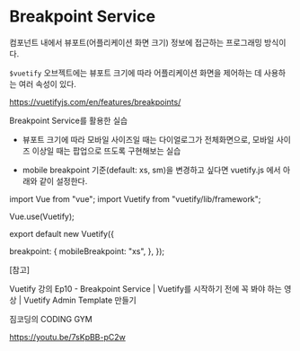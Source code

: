 # Breakpoint Service
컴포넌트 내에서 뷰포트(어플리케이션 화면 크기) 정보에 접근하는 프로그래밍 방식이다.

`$vuetify` 오브젝트에는 뷰포트 크기에 따라 어플리케이션 화면을 제어하는 데 사용하는 여러 속성이 있다.

https://vuetifyjs.com/en/features/breakpoints/

<!-- Vue Component -->
<!-- breakpoint 마다 v-card의 height를 변경하는 예시 --> 
<template>
  <v-card :height="height">
    ...
  </v-card>
</template>

<script>
  export default {
    computed: {
      height () {
        switch (this.$vuetify.breakpoint.name) {
          case 'xs': return 220
          case 'sm': return 400
          case 'md': return 500
          case 'lg': return 600
          case 'xl': return 800
        }
      },
    },
  }
</script>


Breakpoint Service를 활용한 실습 
- 뷰포트 크기에 따라 모바일 사이즈일 때는 다이얼로그가 전체화면으로, 모바일 사이즈 이상일 때는 팝업으로 뜨도록 구현해보는 실습

<!-- Vue Component -->
<template>
  <v-container>
    <v-card>
      <v-card-title>
        $vuetify.breakpoint.mobile: {{ $vuetify.breakpoint.mobile }} <!-- 현재 뷰포트 크기가 mobileBreakpoint 기준에 따라 true/false로 나타남 -->
        {{ $vuetify.breakpoint.mobileBreakpoint }} <!-- mobileBreakpoint 기준이 나타남 -->
      </v-card-title>
      <v-container class="grey lighten-3">
        <!-- fullscreen 속성으로 버튼 클릭 시 나오는 다이얼로그 창이 전체화면으로 나타남 -->
        <!-- fullscren 속성에 $vuetify.breakpoint.mobile가 true일 때만 적용되도록 설정하면 모바일 사이즈일 때만 전체화면으로 보여짐 -->
        <v-dialog
          v-model="dialog"
          width="500"
          :fullscreen="$vuetify.breakpoint.mobile"
        >
          <template v-slot:activator="{ on, attrs }">
            <v-btn color="red lighten-2" dark v-bind="attrs" v-on="on">
              Click Me
            </v-btn>
          </template>

          <v-card>
            <v-card-title class="text-h5 grey lighten-2">
              Privacy Policy
            </v-card-title>

            <v-card-text>
              ...
            </v-card-text>

            <v-divider />

            <v-card-actions>
              <v-spacer />
              <v-btn color="primary" text @click="dialog = false">
                I accept
              </v-btn>
            </v-card-actions>
          </v-card>
        </v-dialog>
      </v-container>
    </v-card>
  </v-container>
</template>

<script>
export default {
  data: () => ({
    dialog: false,
  }),
  computed: {
    height() {
      switch (this.$vuetify.breakpoint.name) {
        case "xs":
          return 100;
        case "sm":
          return 200;
        case "md":
          return 300;
        case "lg":
          return 400;
        default:
          return 500;
      }
    },
  },
};
</script>
<style lang=""></style>


- mobile breakpoint 기준(default: xs, sm)을 변경하고 싶다면 vuetify.js 에서 아래와 같이 설정한다.

import Vue from "vue";
import Vuetify from "vuetify/lib/framework";

Vue.use(Vuetify);

export default new Vuetify({
  <!-- mobileBreakpoint 기준을 xs로 변경하여 xs일 때만 다이얼로그가 전체화면으로 나타남. -->
  breakpoint: {
    mobileBreakpoint: "xs",
  },
});



[참고]

Vuetify 강의 Ep10 - Breakpoint Service | Vuetify를 시작하기 전에 꼭 봐야 하는 영상 | Vuetify Admin Template 만들기

짐코딩의 CODING GYM

https://youtu.be/7sKpBB-pC2w
